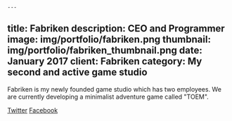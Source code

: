     ---
title: Fabriken
description: CEO and Programmer
image: img/portfolio/fabriken.png
thumbnail: img/portfolio/fabriken_thumbnail.png
date: January 2017
client: Fabriken
category: My second and active game studio
---
Fabriken is my newly founded game studio which has two employees. 
We are currently developing a minimalist adventure game called "TOEM".


[Twitter](https://twitter.com/Fabriken_) 
[Facebook](http://facebook.com/FabrikenGames)
